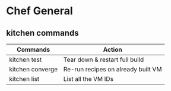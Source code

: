 # Chef General

## kitchen commands

Commands 				| Action
---						| ---
kitchen test 			| Tear down & restart full build
kitchen converge <id>	| Re-run recipes on already built VM
kitchen list			| List all the VM IDs
